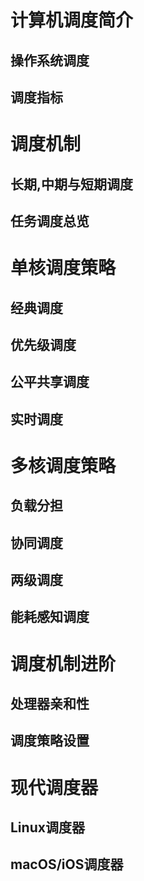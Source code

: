 # 计算机调度简介

## 操作系统调度

## 调度指标

# 调度机制

## 长期,中期与短期调度

## 任务调度总览

# 单核调度策略

## 经典调度

## 优先级调度

## 公平共享调度

## 实时调度

# 多核调度策略

## 负载分担

## 协同调度

## 两级调度

## 能耗感知调度

# 调度机制进阶

## 处理器亲和性

## 调度策略设置

# 现代调度器

## Linux调度器

## macOS/iOS调度器

